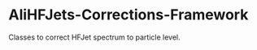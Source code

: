 AliHFJets-Corrections-Framework
===============================

Classes to correct HFJet spectrum to particle level.
